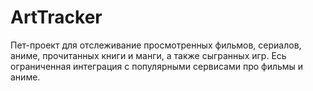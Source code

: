 # ArtTracker
Пет-проект для отслеживание просмотренных фильмов, сериалов, аниме, прочитанных книги и манги, а также сыгранных игр. Есь ограниченная интеграция с популярными сервисами про фильмы и аниме.
